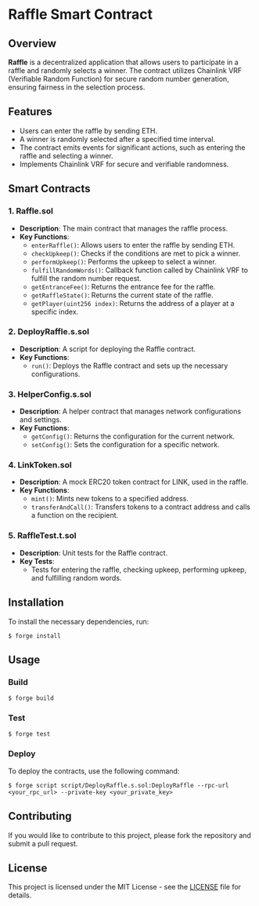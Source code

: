 # Raffle Smart Contract

## Overview

**Raffle** is a decentralized application that allows users to participate in a raffle and randomly selects a winner. The contract utilizes Chainlink VRF (Verifiable Random Function) for secure random number generation, ensuring fairness in the selection process.

## Features

- Users can enter the raffle by sending ETH.
- A winner is randomly selected after a specified time interval.
- The contract emits events for significant actions, such as entering the raffle and selecting a winner.
- Implements Chainlink VRF for secure and verifiable randomness.

## Smart Contracts

### 1. Raffle.sol

- **Description**: The main contract that manages the raffle process.
- **Key Functions**:
  - `enterRaffle()`: Allows users to enter the raffle by sending ETH.
  - `checkUpkeep()`: Checks if the conditions are met to pick a winner.
  - `performUpkeep()`: Performs the upkeep to select a winner.
  - `fulfillRandomWords()`: Callback function called by Chainlink VRF to fulfill the random number request.
  - `getEntranceFee()`: Returns the entrance fee for the raffle.
  - `getRaffleState()`: Returns the current state of the raffle.
  - `getPlayer(uint256 index)`: Returns the address of a player at a specific index.

### 2. DeployRaffle.s.sol

- **Description**: A script for deploying the Raffle contract.
- **Key Functions**:
  - `run()`: Deploys the Raffle contract and sets up the necessary configurations.

### 3. HelperConfig.s.sol

- **Description**: A helper contract that manages network configurations and settings.
- **Key Functions**:
  - `getConfig()`: Returns the configuration for the current network.
  - `setConfig()`: Sets the configuration for a specific network.

### 4. LinkToken.sol

- **Description**: A mock ERC20 token contract for LINK, used in the raffle.
- **Key Functions**:
  - `mint()`: Mints new tokens to a specified address.
  - `transferAndCall()`: Transfers tokens to a contract address and calls a function on the recipient.

### 5. RaffleTest.t.sol

- **Description**: Unit tests for the Raffle contract.
- **Key Tests**:
  - Tests for entering the raffle, checking upkeep, performing upkeep, and fulfilling random words.

## Installation

To install the necessary dependencies, run:

```shell
$ forge install
```

## Usage

### Build

```shell
$ forge build
```

### Test

```shell
$ forge test
```

### Deploy

To deploy the contracts, use the following command:

```shell
$ forge script script/DeployRaffle.s.sol:DeployRaffle --rpc-url <your_rpc_url> --private-key <your_private_key>
```

## Contributing

If you would like to contribute to this project, please fork the repository and submit a pull request.

## License

This project is licensed under the MIT License - see the [LICENSE](LICENSE) file for details.
